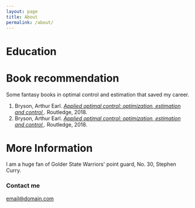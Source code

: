 ```yaml
---
layout: page
title: About
permalink: /about/
---
```


# Education

# Book recommendation
Some fantasy books in optimal control and estimation that saved my career.

<ol>
  <li id="ref1">
    Bryson, Arthur Earl. 
    <a href="https://www.sciencedirect.com/science/article/pii/S0005109814004063" target="_blank">
      <em>Applied optimal control: optimization, estimation and control</em>
    </a>. 
    Routledge, 2018.
  </li>
  <li id="ref1">
    Bryson, Arthur Earl. 
    <a href="https://www.sciencedirect.com/science/article/pii/S0005109814004063" target="_blank">
      <em>Applied optimal control: optimization, estimation and control</em>
    </a>. 
    Routledge, 2018.
  </li>
  
</ol>

  

# More Information

I am a huge fan of Golder State Warriors' point guard, No. 30, Stephen Curry.

### Contact me

[email@domain.com](mailto:email@domain.com)
